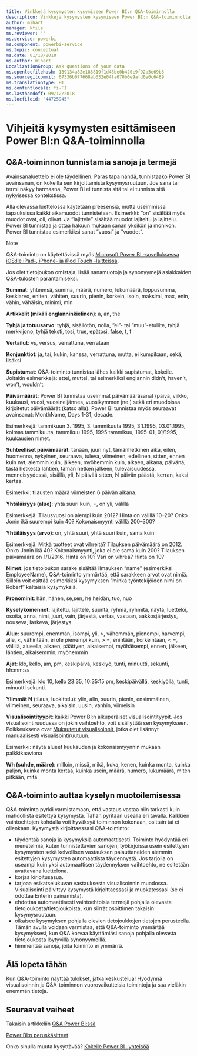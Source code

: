 ```yaml
---
title: Vinkkejä kysymysten kysymiseen Power BI:n Q&A-toiminnolla
description: Vinkkejä kysymysten kysymiseen Power BI:n Q&A-toiminnolla
author: mihart
manager: kfile
ms.reviewer: ''
ms.service: powerbi
ms.component: powerbi-service
ms.topic: conceptual
ms.date: 01/18/2018
ms.author: mihart
LocalizationGroup: Ask questions of your data
ms.openlocfilehash: 189134a82e183819f1d48be0b420c9f92a5e69b3
ms.sourcegitcommit: 67336b077668ab332e04fa670b0e9afd0a0c6489
ms.translationtype: HT
ms.contentlocale: fi-FI
ms.lasthandoff: 09/12/2018
ms.locfileid: "44725945"
---
```

# <a name="tips-for-asking-questions-in-power-bi-qa"></a>Vihjeitä kysymysten esittämiseen Power BI:n Q&A-toiminnolla
## <a name="words-and-terminology-that-qa-recognizes"></a>Q&A-toiminnon tunnistamia sanoja ja termejä
Avainsanaluettelo ei ole täydellinen.  Paras tapa nähdä, tunnistaako Power BI avainsanan, on kokeilla sen kirjoittamista kysymysruutuun.  Jos sana tai termi näkyy harmaana, Power BI ei tunnista sitä tai ei tunnista sitä nykyisessä kontekstissa.

Alla olevassa luettelossa käytetään preesensiä, mutta useimmissa tapauksissa kaikki aikamuodot tunnistetaan. Esimerkki: ”on” sisältää myös muodot ovat, oli, olivat.  Ja ”lajittele” sisältää muodot lajiteltu ja lajittelu.  Power BI tunnistaa ja ottaa hakuun mukaan sanan yksikön ja monikon. Power BI tunnistaa esimerkiksi sanat ”vuosi” ja ”vuodet”.

> [!NOTE]
> Q&A-toiminto on käytettävissä myös [Microsoft Power BI -sovelluksessa iOS:lle iPad-, iPhone- ja iPod Touch -laitteissa](consumer/mobile/mobile-apps-ios-qna.md).
> 
> 

Jos olet tietojoukon omistaja, lisää sanamuotoja ja synonyymejä asiakkaiden Q&A-tulosten parantamiseksi.

**Summat**: yhteensä, summa, määrä, numero, lukumäärä, loppusumma, keskiarvo, eniten, vähiten, suurin, pienin, korkein, isoin, maksimi, max, enin, vähin, vähäisin, minimi, min

**Artikkelit (mikäli englanninkielinen)**: a, an, the

**Tyhjä ja totuusarvo**: tyhjä, sisällötön, nolla, ”ei”- tai ”muu”-etuliite, tyhjä merkkijono, tyhjä teksti, tosi, true, epätosi, false, t, f

**Vertailut**: vs, versus, verrattuna, verrataan

**Konjunktiot**: ja, tai, kukin, kanssa, verrattuna, mutta, ei kumpikaan, sekä, lisäksi

**Supistumat**: Q&A-toiminto tunnistaa lähes kaikki supistumat, kokeile.  Joitakin esimerkkejä: ettei, muttei, tai esimerkiksi englannin didn’t, haven’t, won’t, wouldn’t.

**Päivämäärät**: Power BI tunnistaa useimmat päivämääräsanat (päivä, viikko, kuukausi, vuosi, vuosineljännes, vuosikymmen jne.) sekä eri muodoissa kirjoitetut päivämäärät (katso alla). Power BI tunnistaa myös seuraavat avainsanat: MonthName, Days 1-31, decade.

Esimerkkejä: tammikuun 3. 1995, 3. tammikuuta 1995, 3.1.1995, 03.01.1995, kolmas tammikuuta, tammikuu 1995, 1995 tammikuu, 1995-01, 01/1995, kuukausien nimet.

**Suhteelliset päivämäärät**: tänään, juuri nyt, tämänhetkinen aika, eilen, huomenna, nykyinen, seuraava, tuleva, viimeinen, edellinen, sitten, ennen kuin nyt, aiemmin kuin, jälkeen, myöhemmin kuin, alkaen, aikana, päivänä, tästä hetkestä lähtien, tämän hetken jälkeen, tulevaisuudessa, menneisyydessä, sisällä, yli, N päivää sitten, N päivän päästä, kerran, kaksi kertaa.

Esimerkki: tilausten määrä viimeisten 6 päivän aikana.

**Yhtäläisyys (alue)**: yhtä suuri kuin, =, on yli, välillä

Esimerkkejä: Tilausvuosi on aiempi kuin 2012? Hinta on välillä 10–20? Onko Jonin ikä suurempi kuin 40? Kokonaismyynti välillä 200–300?

**Yhtäläisyys (arvo)**: on, yhtä suuri, yhtä suuri kuin, sama kuin

Esimerkkejä: Mitkä tuotteet ovat vihreitä? Tilauksen päivämäärä on 2012. Onko Jonin ikä 40? Kokonaismyynti, joka ei ole sama kuin 200? Tilauksen päivämäärä on 1/1/2016. Hinta on 10? Väri on vihreä? Hinta on 10?

**Nimet**: jos tietojoukon sarake sisältää ilmauksen ”name” (esimerkiksi EmployeeName), Q&A-toiminto ymmärtää, että sarakkeen arvot ovat nimiä. Silloin voit esittää esimerkiksi kysymyksen ”minkä työntekijöiden nimi on Robert” kaltaisia kysymyksiä.

**Pronominit**: hän, hänen, se,sen, he heidän, tuo, nuo

**Kyselykomennot**: lajiteltu, lajittele, suunta, ryhmä, ryhmitä, näytä, luetteloi, osoita, anna, nimi, juuri, vain, järjestä, vertaa, vastaan, aakkosjärjestys, nouseva, laskeva, järjestys

**Alue**: suurempi, enemmän, isompi, yli, >, vähemmän, pienempi, harvempi, alle, <, vähintään, ei ole pienempi kuin, > =, enintään, korkeintaan, < =, välillä, alueella, alkaen, päättyen, aikaisempi, myöhäisempi, ennen, jälkeen, lähtien, aikaisemmin, myöhemmin

**Ajat**: klo, kello, am, pm, keskipäivä, keskiyö, tunti, minuutti, sekunti, hh:mm:ss

Esimerkkejä: klo 10, kello 23:35, 10:35:15 pm, keskipäivällä, keskiyöllä, tunti, minuutti sekunti.

**Ylimmät N** (tilaus, luokittelu): ylin, alin, suurin, pienin, ensimmäinen, viimeinen, seuraava, aikaisin, uusin, vanhin, viimeisin

**Visualisointityypit**: kaikki Power BI:n alkuperäiset visualisointityypit.  Jos visualisointiruudussa on jokin vaihtoehto, voit sisällyttää sen kysymykseen.  Poikkeuksena ovat [Mukautetut visualisoinnit](power-bi-custom-visuals.md), jotka olet lisännyt manuaalisesti visualisointiruutuun.

Esimerkki: näytä alueet kuukauden ja kokonaismyynnin mukaan palkkikaaviona

**Wh (suhde, määre)**: milloin, missä, mikä, kuka, kenen, kuinka monta, kuinka paljon, kuinka monta kertaa, kuinka usein, määrä, numero, lukumäärä, miten pitkään, mitä

## <a name="qa-helps-you-phrase-the-question"></a>Q&A-toiminto auttaa kyselyn muotoilemisessa
Q&A-toiminto pyrkii varmistamaan, että vastaus vastaa niin tarkasti kuin mahdollista esitettyä kysymystä. Tähän pyritään usealla eri tavalla. Kaikkien vaihtoehtojen kohdalla voit hyväksyä toiminnon kokonaan, osittain tai ei ollenkaan. Kysymystä kirjoittaessasi Q&A-toiminto:

* täydentää sanoja ja kysymyksiä automaattisesti. Toiminto hyödyntää eri menetelmiä, kuten tunnistettavien sanojen, työkirjoissa usein esitettyjen kysymysten sekä kelvollisen vastauksen palauttaneiden aiemmin esitettyjen kysymysten automaattista täydennystä. Jos tarjolla on useampi kuin yksi automaattisen täydennyksen vaihtoehto, ne esitetään avattavana luettelona.
* korjaa kirjoitusasua.
* tarjoaa esikatselukuvan vastauksesta visualisoinnin muodossa. Visualisointi päivittyy kysymystä kirjoittaessasi ja muokatessasi (se ei odottaa Enterin painamista).
* ehdottaa automaattisesti vaihtoehtoisia termejä pohjalla olevasta tietojoukosta/tietojoukoista, kun siirrät osoittimen takaisin kysymysruutuun.
* oikaisee kysymyksen pohjalla olevien tietojoukkojen tietojen perusteella. Tämän avulla voidaan varmistaa, että Q&A-toiminto ymmärtää kysymyksesi, kun Q&A korvaa käyttämiäsi sanoja pohjalla olevasta tietojoukosta löytyvillä synonyymeillä.
* himmentää sanoja, joita toiminto ei ymmärrä.

## <a name="dont-stop-now"></a>Älä lopeta tähän
Kun Q&A-toiminto näyttää tulokset, jatka keskustelua! Hyödynnä visualisoinnin ja Q&A-toiminnon vuorovaikutteisia toimintoja ja saa vieläkin enemmän tietoja.

## <a name="next-steps"></a>Seuraavat vaiheet
Takaisin artikkeliin [Q&A Power BI:ssä](power-bi-q-and-a.md)  

[Power BI:n peruskäsitteet](service-basic-concepts.md)  

Onko sinulla muuta kysyttävää? [Kokeile Power BI -yhteisöä](http://community.powerbi.com/)

